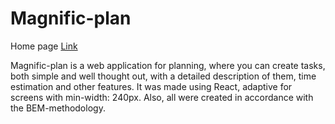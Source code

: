 # Magnific-plan

Home page 
[Link](https://alinaandriychuk.github.io/Magnific-plan/public/build)

Magnific-plan is a web application for planning, where you can create tasks, both simple and well thought out, with a detailed description of them, time estimation and other features. It was made using React, adaptive for screens with min-width: 240px. Also, all were created in accordance with the BEM-methodology.
